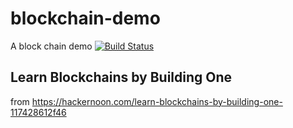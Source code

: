 # blockchain-demo
A block chain demo
[![Build Status](https://travis-ci.org/backslash112/blockchain-demo.svg?branch=master)](https://travis-ci.org/backslash112/blockchain-demo)

## Learn Blockchains by Building One
from https://hackernoon.com/learn-blockchains-by-building-one-117428612f46
